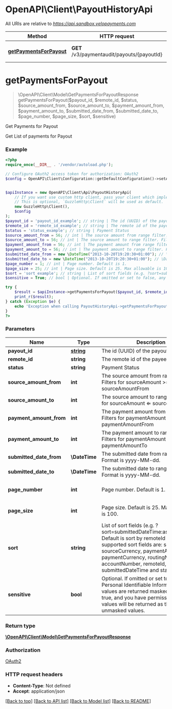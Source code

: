 # OpenAPI\Client\PayoutHistoryApi

All URIs are relative to *https://api.sandbox.velopayments.com*

Method | HTTP request | Description
------------- | ------------- | -------------
[**getPaymentsForPayout**](PayoutHistoryApi.md#getPaymentsForPayout) | **GET** /v3/paymentaudit/payouts/{payoutId} | Get Payments for Payout


# **getPaymentsForPayout**
> \OpenAPI\Client\Model\GetPaymentsForPayoutResponse getPaymentsForPayout($payout_id, $remote_id, $status, $source_amount_from, $source_amount_to, $payment_amount_from, $payment_amount_to, $submitted_date_from, $submitted_date_to, $page_number, $page_size, $sort, $sensitive)

Get Payments for Payout

Get List of payments for Payout

### Example
```php
<?php
require_once(__DIR__ . '/vendor/autoload.php');

// Configure OAuth2 access token for authorization: OAuth2
$config = OpenAPI\Client\Configuration::getDefaultConfiguration()->setAccessToken('YOUR_ACCESS_TOKEN');


$apiInstance = new OpenAPI\Client\Api\PayoutHistoryApi(
    // If you want use custom http client, pass your client which implements `GuzzleHttp\ClientInterface`.
    // This is optional, `GuzzleHttp\Client` will be used as default.
    new GuzzleHttp\Client(),
    $config
);
$payout_id = 'payout_id_example'; // string | The id (UUID) of the payout.
$remote_id = 'remote_id_example'; // string | The remote id of the payees.
$status = 'status_example'; // string | Payment Status
$source_amount_from = 56; // int | The source amount from range filter. Filters for sourceAmount >= sourceAmountFrom
$source_amount_to = 56; // int | The source amount to range filter. Filters for sourceAmount ⇐ sourceAmountTo
$payment_amount_from = 56; // int | The payment amount from range filter. Filters for paymentAmount >= paymentAmountFrom
$payment_amount_to = 56; // int | The payment amount to range filter. Filters for paymentAmount ⇐ paymentAmountTo
$submitted_date_from = new \DateTime("2013-10-20T19:20:30+01:00"); // \DateTime | The submitted date from range filter. Format is yyyy-MM-dd.
$submitted_date_to = new \DateTime("2013-10-20T19:20:30+01:00"); // \DateTime | The submitted date to range filter. Format is yyyy-MM-dd.
$page_number = 1; // int | Page number. Default is 1.
$page_size = 25; // int | Page size. Default is 25. Max allowable is 100.
$sort = 'sort_example'; // string | List of sort fields (e.g. ?sort=submittedDateTime:asc,status:asc). Default is sort by remoteId The supported sort fields are: sourceAmount, sourceCurrency, paymentAmount, paymentCurrency, routingNumber, accountNumber, remoteId, submittedDateTime and status
$sensitive = True; // bool | Optional. If omitted or set to false, any Personal Identifiable Information (PII) values are returned masked. If set to true, and you have permission, the PII values will be returned as their original unmasked values.

try {
    $result = $apiInstance->getPaymentsForPayout($payout_id, $remote_id, $status, $source_amount_from, $source_amount_to, $payment_amount_from, $payment_amount_to, $submitted_date_from, $submitted_date_to, $page_number, $page_size, $sort, $sensitive);
    print_r($result);
} catch (Exception $e) {
    echo 'Exception when calling PayoutHistoryApi->getPaymentsForPayout: ', $e->getMessage(), PHP_EOL;
}
?>
```

### Parameters

Name | Type | Description  | Notes
------------- | ------------- | ------------- | -------------
 **payout_id** | [**string**](../Model/.md)| The id (UUID) of the payout. |
 **remote_id** | **string**| The remote id of the payees. | [optional]
 **status** | **string**| Payment Status | [optional]
 **source_amount_from** | **int**| The source amount from range filter. Filters for sourceAmount &gt;&#x3D; sourceAmountFrom | [optional]
 **source_amount_to** | **int**| The source amount to range filter. Filters for sourceAmount ⇐ sourceAmountTo | [optional]
 **payment_amount_from** | **int**| The payment amount from range filter. Filters for paymentAmount &gt;&#x3D; paymentAmountFrom | [optional]
 **payment_amount_to** | **int**| The payment amount to range filter. Filters for paymentAmount ⇐ paymentAmountTo | [optional]
 **submitted_date_from** | **\DateTime**| The submitted date from range filter. Format is yyyy-MM-dd. | [optional]
 **submitted_date_to** | **\DateTime**| The submitted date to range filter. Format is yyyy-MM-dd. | [optional]
 **page_number** | **int**| Page number. Default is 1. | [optional] [default to 1]
 **page_size** | **int**| Page size. Default is 25. Max allowable is 100. | [optional] [default to 25]
 **sort** | **string**| List of sort fields (e.g. ?sort&#x3D;submittedDateTime:asc,status:asc). Default is sort by remoteId The supported sort fields are: sourceAmount, sourceCurrency, paymentAmount, paymentCurrency, routingNumber, accountNumber, remoteId, submittedDateTime and status | [optional]
 **sensitive** | **bool**| Optional. If omitted or set to false, any Personal Identifiable Information (PII) values are returned masked. If set to true, and you have permission, the PII values will be returned as their original unmasked values. | [optional]

### Return type

[**\OpenAPI\Client\Model\GetPaymentsForPayoutResponse**](../Model/GetPaymentsForPayoutResponse.md)

### Authorization

[OAuth2](../../README.md#OAuth2)

### HTTP request headers

 - **Content-Type**: Not defined
 - **Accept**: application/json

[[Back to top]](#) [[Back to API list]](../../README.md#documentation-for-api-endpoints) [[Back to Model list]](../../README.md#documentation-for-models) [[Back to README]](../../README.md)

